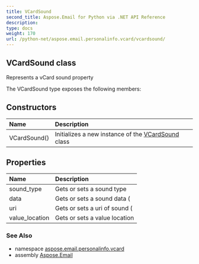 ```yaml
---
title: VCardSound
second_title: Aspose.Email for Python via .NET API Reference
description: 
type: docs
weight: 170
url: /python-net/aspose.email.personalinfo.vcard/vcardsound/
---
```


## VCardSound class

Represents a vCard sound property

The VCardSound type exposes the following members:
## Constructors
| Name | Description |
| :- | :- |
|VCardSound()|Initializes a new instance of the [VCardSound](/python-net/aspose.email.personalinfo.vcard/vcardsound/) class|
## Properties
| Name | Description |
| :- | :- |
|sound_type|Gets or sets a sound type|
|data|Gets or sets a sound data (|
|uri|Gets or sets a uri of sound (|
|value_location|Gets or sets a value location|

### See Also

* namespace [aspose.email.personalinfo.vcard](/python-net/aspose.email.personalinfo.vcard/)
* assembly [Aspose.Email](/python-net/)

